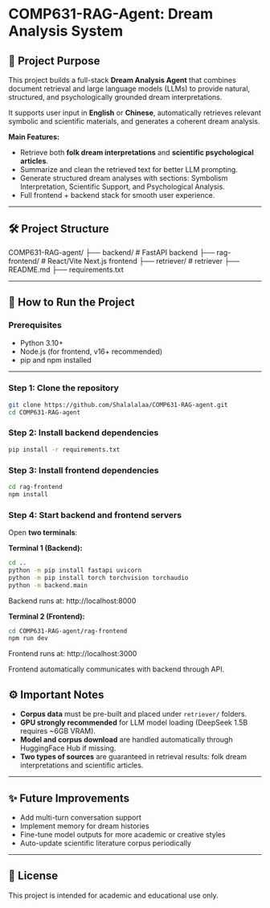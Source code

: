 # COMP631-RAG-Agent: Dream Analysis System

## 🎯 Project Purpose

This project builds a full-stack **Dream Analysis Agent** that combines document retrieval and large language models (LLMs) to provide natural, structured, and psychologically grounded dream interpretations.

It supports user input in **English** or **Chinese**, automatically retrieves relevant symbolic and scientific materials, and generates a coherent dream analysis.

**Main Features:**
- Retrieve both **folk dream interpretations** and **scientific psychological articles**.
- Summarize and clean the retrieved text for better LLM prompting.
- Generate structured dream analyses with sections: Symbolism Interpretation, Scientific Support, and Psychological Analysis.
- Full frontend + backend stack for smooth user experience.

---

## 🛠️ Project Structure

COMP631-RAG-agent/
├── backend/           # FastAPI backend
├── rag-frontend/      # React/Vite Next.js frontend
├── retriever/         # retriever
├── README.md
├── requirements.txt

---

## 🚀 How to Run the Project

### Prerequisites
- Python 3.10+
- Node.js (for frontend, v16+ recommended)
- pip and npm installed

---

### Step 1: Clone the repository

```bash
git clone https://github.com/Shalalalaa/COMP631-RAG-agent.git
cd COMP631-RAG-agent
```

### Step 2: Install backend dependencies

```bash
pip install -r requirements.txt
```

### Step 3: Install frontend dependencies

```bash
cd rag-frontend
npm install
```

### Step 4: Start backend and frontend servers

Open **two terminals**:

**Terminal 1 (Backend):**

```bash
cd ..
python -m pip install fastapi uvicorn
python -m pip install torch torchvision torchaudio
python -m backend.main
```

Backend runs at: http://localhost:8000


**Terminal 2 (Frontend):**
```bash
cd COMP631-RAG-agent/rag-frontend
npm run dev
```

Frontend runs at: http://localhost:3000

Frontend automatically communicates with backend through API.

## ⚙️ Important Notes

- **Corpus data** must be pre-built and placed under `retriever/` folders.
- **GPU strongly recommended** for LLM model loading (DeepSeek 1.5B requires ~6GB VRAM).
- **Model and corpus download** are handled automatically through HuggingFace Hub if missing.
- **Two types of sources** are guaranteed in retrieval results: folk dream interpretations and scientific articles.

---

## ✨ Future Improvements

- Add multi-turn conversation support
- Implement memory for dream histories
- Fine-tune model outputs for more academic or creative styles
- Auto-update scientific literature corpus periodically

---

## 📄 License

This project is intended for academic and educational use only.


